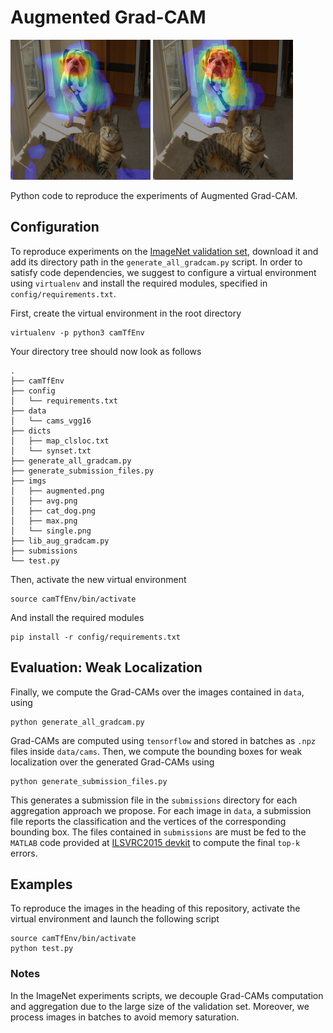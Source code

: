 # Augmented Grad-CAM
![Single Grad-CAM](imgs/single.png?raw=true "Single Grad-CAM")
![Augmented Grad-CAM](imgs/augmented.png?raw=true "Augmented Grad-CAM")

Python code to reproduce the experiments of Augmented Grad-CAM.

## Configuration
To reproduce experiments on the [ImageNet validation set](http://image-net.org/challenges/LSVRC/2015/index#resources), download it and add its directory path in the `generate_all_gradcam.py` script. In order to satisfy code dependencies, we suggest to configure a virtual environment using `virtualenv` and install the required modules, specified in `config/requirements.txt`.

First, create the virtual environment in the root directory
```
virtualenv -p python3 camTfEnv
```
Your directory tree should now look as follows

```
.
├── camTfEnv
├── config
│   └── requirements.txt
├── data
│   └── cams_vgg16
├── dicts
│   ├── map_clsloc.txt
│   └── synset.txt
├── generate_all_gradcam.py
├── generate_submission_files.py
├── imgs
│   ├── augmented.png
│   ├── avg.png
│   ├── cat_dog.png
│   ├── max.png
│   └── single.png
├── lib_aug_gradcam.py
├── submissions
└── test.py
```

Then, activate the new virtual environment
```
source camTfEnv/bin/activate
```

And install the required modules
```
pip install -r config/requirements.txt
```

## Evaluation: Weak Localization
Finally, we compute the Grad-CAMs over the images contained in `data`, using
```
python generate_all_gradcam.py
```

Grad-CAMs are computed using `tensorflow` and stored in batches as `.npz` files inside `data/cams`. 
Then, we compute the bounding boxes for weak localization over the generated Grad-CAMs using
```
python generate_submission_files.py
```

This generates a submission file in the `submissions` directory for each aggregation approach we propose. For each image in `data`, a submission file reports the classification and the vertices of the corresponding bounding box. The files contained in `submissions` are must be fed to the `MATLAB` code provided at [ILSVRC2015 devkit](http://image-net.org/challenges/LSVRC/2015/index#resources) to compute the final `top-k` errors.

## Examples
To reproduce the images in the heading of this repository, activate the virtual environment and launch the following script
```
source camTfEnv/bin/activate
python test.py
```

 ### Notes
 In the ImageNet experiments scripts, we decouple Grad-CAMs computation and aggregation due to the large size of the validation set. Moreover, we process images in batches to avoid memory saturation.
